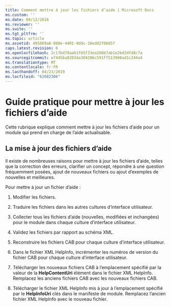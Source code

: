 ```yaml
---
title: Comment mettre à jour les fichiers d’aide | Microsoft Docs
ms.custom: ''
ms.date: 09/12/2016
ms.reviewer: ''
ms.suite: ''
ms.tgt_pltfrm: ''
ms.topic: article
ms.assetid: 495869a6-080e-4401-9ddc-16edd2f86857
caps.latest.revision: 6
ms.openlocfilehash: 2c1fbd70aab1f65f33ea206b7ab1e2bd3dfd8c7a
ms.sourcegitcommit: e7445ba8203da304286c591ff513900ad1c244a4
ms.translationtype: MT
ms.contentlocale: fr-FR
ms.lasthandoff: 04/23/2019
ms.locfileid: "62082306"
---
```

# <a name="how-to-update-help-files"></a>Guide pratique pour mettre à jour les fichiers d’aide

Cette rubrique explique comment mettre à jour les fichiers d’aide pour un module qui prend en charge de l’aide actualisable.

## <a name="updating-help-files"></a>La mise à jour des fichiers d’aide

Il existe de nombreuses raisons pour mettre à jour les fichiers d’aide, telles que la correction des erreurs, clarifier un concept, répondre à une question fréquemment posées, ajout de nouveaux fichiers ou ajout d’exemples de nouvelles et meilleures.

Pour mettre à jour un fichier d’aide :

1. Modifier les fichiers.

2. Traduire les fichiers dans les autres cultures d’interface utilisateur.

3. Collecter tous les fichiers d’aide (nouvelles, modifiées et inchangées) pour le module dans chaque culture d’interface utilisateur.

4. Validez les fichiers par rapport au schéma XML.

5. Reconstruire les fichiers CAB pour chaque culture d’interface utilisateur.

6. Dans le fichier XML HelpInfo, incrémenter les numéros de version du fichier CAB pour chaque culture d’interface utilisateur.

7. Télécharger les nouveaux fichiers CAB à l’emplacement spécifié par la valeur de la **HelpContentUri** élément dans le fichier XML HelpInfo. Remplacez les anciens fichiers CAB avec les nouveaux fichiers CAB.

8. Télécharger le fichier XML HelpInfo mis à jour à l’emplacement spécifié par le **HelpInfoUri** clés dans le manifeste de module. Remplacez l’ancien fichier XML HelpInfo avec le nouveau fichier.